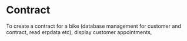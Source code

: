 # Contract
To create a contract for a bike (database management for customer and contract, read erpdata etc), display customer appointments, 
